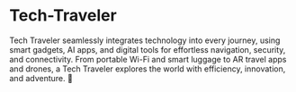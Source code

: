 # Tech-Traveler
Tech Traveler seamlessly integrates technology into every journey, using smart gadgets, AI apps, and digital tools for effortless navigation, security, and connectivity. From portable Wi-Fi and smart luggage to AR travel apps and drones, a Tech Traveler explores the world with efficiency, innovation, and adventure. 🚀
